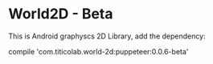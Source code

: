 # World2D - Beta

This is Android graphyscs 2D Library, add the dependency:

   compile 'com.titicolab.world-2d:puppeteer:0.0.6-beta'
